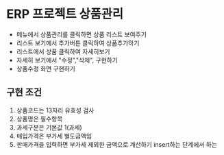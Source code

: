 # ERP 프로젝트 상품관리

- 메뉴에서 상품관리를 클릭하면 상품 리스트 보여주기
- 리스트 보기에서 추가버튼 클릭하여 상품추가하기
- 리스트에서 상품 클릭하여 자세히보기
- 자세히 보기에서 "수정","삭제", 구현하기
- 상품수정 화면 구현하기

## 구현 조건

1. 상품코드는 13자리 유효성 검사
2. 상품명은 필수항목
3. 과세구분은 기본값 1(과세)
4. 매입가격은 부가세 별도금액임
5. 판매가격을 입력하면 부가세 제외한 금액으로 계산하기
   insert하는 단계에서 하는
